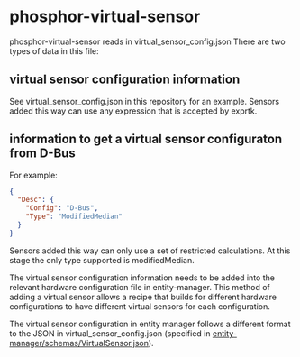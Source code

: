 # phosphor-virtual-sensor

phosphor-virtual-sensor reads in virtual_sensor_config.json
There are two types of data in this file:

## virtual sensor configuration information

See virtual_sensor_config.json in this repository for an example. Sensors added
this way can use any expression that is accepted by exprtk.

## information to get a virtual sensor configuraton from D-Bus

For example:

```json
{
  "Desc": {
    "Config": "D-Bus",
    "Type": "ModifiedMedian"
  }
}
```

Sensors added this way can only use a set of restricted calculations. At this
stage the only type supported is modifiedMedian.

The virtual sensor configuration information needs to be added into the
relevant hardware configuration file in entity-manager. This method of adding a
virtual sensor allows a recipe that builds for different hardware
configurations to have different virtual sensors for each configuration.

The virtual sensor configuration in entity manager follows a different format
to the JSON in virtual_sensor_config.json (specified in
[entity-manager/schemas/VirtualSensor.json](https://github.com/openbmc/entity-manager/blob/master/schemas/VirtualSensor.json)).

